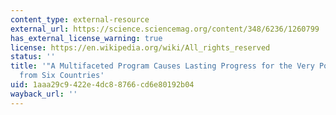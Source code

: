 ```yaml
---
content_type: external-resource
external_url: https://science.sciencemag.org/content/348/6236/1260799
has_external_license_warning: true
license: https://en.wikipedia.org/wiki/All_rights_reserved
status: ''
title: '"A Multifaceted Program Causes Lasting Progress for the Very Poor: Evidence
  from Six Countries'
uid: 1aaa29c9-422e-4dc8-8766-cd6e80192b04
wayback_url: ''
---
```

